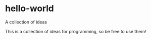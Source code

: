 # hello-world
A collection of ideas

This is a collection of ideas for programming, so be free to use them!
